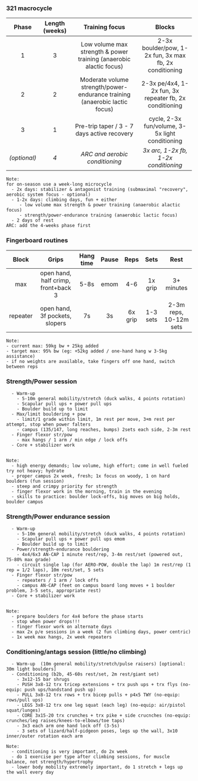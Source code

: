 ### 321 macrocycle

| Phase | Length (weeks) | Training focus | Blocks |
|:-:|:-:|:-:|:-:|
| 1 | 3 | Low volume max strength & power training (anaerobic alactic focus) | 2-3x boulder/pow, 1-2x fun, 3x max fb, 2x conditioning |
| 2 | 2 | Moderate volume strength/power-endurance training (anaerobic lactic focus) | 2-3x pe/4x4, 1-2x fun, 3x repeater fb, 2x conditioning |
| 3 | 1 | Pre-trip taper / 3 - 7 days active recovery | cycle, 2-3x fun/volume, 3-5x light conditioning |
| _(optional)_ | _4_ | _ARC and aerobic conditioning_ | _3x arc, 1-2x fb, 1-2x conditioning_ |


```
Note: 
for on-season use a week-long microcycle
  - 2x days: stabilizer & antagonist training (submaximal "recovery", aerobic system focus - optional)
  - 1-2x days: climbing days, fun + either
     - low volume max strength & power training (anaerobic alactic focus)
     - strength/power-endurance training (anaerobic lactic focus)
  - 2 days of rest
ARC: add the 4-weeks phase first
```

### Fingerboard routines

| Block | Grips | Hang time | Pause | Reps | Sets | Rest |
|:-:|:-:|:-:|:-:|:-:|:-:|:-:|
| max | open hand, half crimp, front+back 3 | 5-8s | emom | 4-6 | 1x grip | 3+ minutes |
| repeater | open hand, 3f pockets, slopers | 7s | 3s | 6x grip | 1-3 sets | 2-3m reps, 10-12m sets |


```
Note:
- current max: 59kg bw + 25kg added
- target max: 95% bw (eg: +52kg added / one-hand hang w 3-5kg assistance)
- if no weights are available, take fingers off one hand, switch between reps
```

### Strength/Power session

```
  - Warm-up
    - 5-10m general mobility/stretch (duck walks, 4 points rotation)
    - Scapular pull ups + power pull ups
    - Boulder build up to limit
  - Max/limit bouldering + pow
    - limit/1 grade within limit, 1m rest per move, 3+m rest per attempt, stop when power falters
    - campus (135/147, long reaches, bumps) 2sets each side, 2-3m rest
  - Finger flexor str/pow
    - max hangs / 1 arm / min edge / lock offs
  - Core + stabilizer work


Note:
  - high energy demands; low volume, high effort; come in well fueled try not heavy; hydrate
  - proper campus 2x week, fresh; 1x focus on woody, 1 on hard boulders (fun session)
  - steep and crimpy priority for strength
  - finger flexor work in the morning, train in the evening
  - skills to practice: boulder lock-offs, big moves on big holds, boulder campus
```

### Strength/Power endurance session

```
  - Warm-up
    - 5-10m general mobility/stretch (duck walks, 4 points rotation)
    - Scapular pull ups + power pull ups emom
    - Boulder build up to limit
  - Power/strength-endurance bouldering
    - 4x4/6x3 AN-CAP 1 minute rest/rep, 3-4m rest/set (powered out, 75-80% max grade)
    - circuit single lap (for AERO-POW, double the lap) 1m rest/rep (1 rep = 1/2 laps), 10m rest/set, 5 sets
  - Finger flexor str/pow
    - repeaters / 1 arm / lock offs
    - campus AN-CAP (feet on campus board long moves + 1 boulder problem, 3-5 sets, appropriate rest)
  - Core + stabilizer work
 

Note:
  - prepare boulders for 4x4 before the phase starts
  - stop when power drops!!!
  - finger flexor work on alternate days
  - max 2x p/e sessions in a week (2 fun climbing days, power centric)
  - 1x week max hangs, 2x week repeaters
```

### Conditioning/antags session (little/no climbing)

```
  - Warm-up  (10m general mobility/stretch/pulse raisers) [optional: 30m light boulders]
  - Conditioning (b2b, 45-60s rest/set, 2m rest/giant set)
    - 3x12-15 bar shrugs
    - PUSH 3x8-12 trx tricep extensions + trx push ups + trx flys (no-equip: push ups/handstand push up)
    - PULL 3x8-12 trx rows + trx bicep pulls + p4x5 TWY (no-equip: rows/pull ups)
    - LEGS 3x8-12 trx one leg squat (each leg) (no-equip: air/pistol squat/lunges)
    - CORE 3x15-20 trx crunches + trx pike + side crucnches (no-equip: crunches/leg raises/knees-to-elbows/toe taps)
    - 3x3 each arm one hand lock off (3-5s)    
    - 3 sets of lizard/half-pidgeon poses, legs up the wall, 3x10 inner/outer rotation each arm

Note:
  - conditioning is very important, do 2x week
  - do 1 exercise per type after climbing sessions, for muscle balance, not strength/hypertrophy
  - lower body mobility extremely important, do 1 stretch + legs up the wall every day
```
